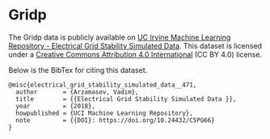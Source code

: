 # Gridp

The Gridp data is publicly available on [UC Irvine Machine Learning Repository - Electrical Grid Stability Simulated Data](https://archive.ics.uci.edu/dataset/471/electrical+grid+stability+simulated+data). This dataset is licensed under a [Creative Commons Attribution 4.0 International](https://creativecommons.org/licenses/by/4.0/legalcode) (CC BY 4.0) license.

Below is the BibTex for citing this dataset.
```
@misc{electrical_grid_stability_simulated_data__471,
  author       = {Arzamasov, Vadim},
  title        = {{Electrical Grid Stability Simulated Data }},
  year         = {2018},
  howpublished = {UCI Machine Learning Repository},
  note         = {{DOI}: https://doi.org/10.24432/C5PG66}
}
```
